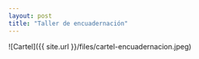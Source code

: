 ```yaml
---
layout: post
title: "Taller de encuadernación" 
---
```


![Cartel]({{ site.url }}/files/cartel-encuadernacion.jpeg)

